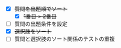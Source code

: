 - [x] ~~質問を出題順でソート~~
  - [x] ~~1番目 > 2番目~~
- [ ] 質問の出題条件を設定
- [x] ~~選択肢をソート~~
- [ ] 質問と選択肢のソート関係のテストの重複